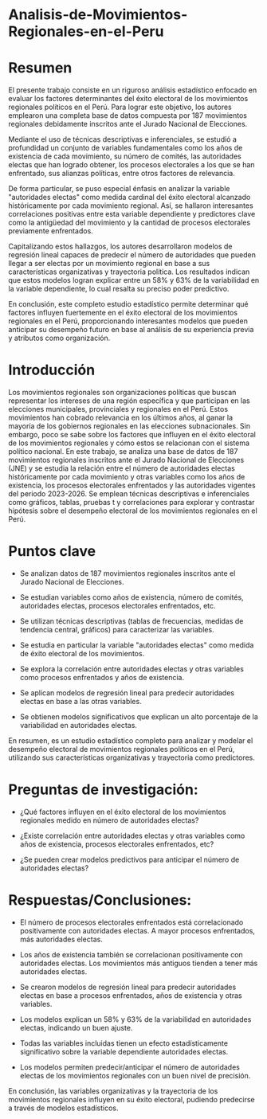 # Analisis-de-Movimientos-Regionales-en-el-Peru
# Resumen
El presente trabajo consiste en un riguroso análisis estadístico enfocado en evaluar los factores determinantes del éxito electoral de los movimientos regionales políticos en el Perú. Para lograr este objetivo, los autores emplearon una completa base de datos compuesta por 187 movimientos regionales debidamente inscritos ante el Jurado Nacional de Elecciones. 

Mediante el uso de técnicas descriptivas e inferenciales, se estudió a profundidad un conjunto de variables fundamentales como los años de existencia de cada movimiento, su número de comités, las autoridades electas que han logrado obtener, los procesos electorales a los que se han enfrentado, sus alianzas políticas, entre otros factores de relevancia.

De forma particular, se puso especial énfasis en analizar la variable "autoridades electas" como medida cardinal del éxito electoral alcanzado históricamente por cada movimiento regional. Así, se hallaron interesantes correlaciones positivas entre esta variable dependiente y predictores clave como la antigüedad del movimiento y la cantidad de procesos electorales previamente enfrentados.

Capitalizando estos hallazgos, los autores desarrollaron modelos de regresión lineal capaces de predecir el número de autoridades que pueden llegar a ser electas por un movimiento regional en base a sus características organizativas y trayectoria política. Los resultados indican que estos modelos logran explicar entre un 58% y 63% de la variabilidad en la variable dependiente, lo cual resalta su preciso poder predictivo.

En conclusión, este completo estudio estadístico permite determinar qué factores influyen fuertemente en el éxito electoral de los movimientos regionales en el Perú, proporcionando interesantes modelos que pueden anticipar su desempeño futuro en base al análisis de su experiencia previa y atributos como organización.

# Introducción
Los movimientos regionales son organizaciones políticas que buscan representar los intereses de una región específica y que participan en las elecciones municipales, provinciales y regionales en el Perú. Estos movimientos han cobrado relevancia en los últimos años, al ganar la mayoría de los gobiernos regionales en las elecciones subnacionales. Sin embargo, poco se sabe sobre los factores que influyen en el éxito electoral de los movimientos regionales y cómo estos se relacionan con el sistema político nacional. En este trabajo, se analiza una base de datos de 187 movimientos regionales inscritos ante el Jurado Nacional de Elecciones (JNE) y se estudia la relación entre el número de autoridades electas históricamente por cada movimiento y otras variables como los años de existencia, los procesos electorales enfrentados y las autoridades vigentes del periodo 2023-2026. Se emplean técnicas descriptivas e inferenciales como gráficos, tablas, pruebas t y correlaciones para explorar y contrastar hipótesis sobre el desempeño electoral de los movimientos regionales en el Perú.

# Puntos clave

- Se analizan datos de 187 movimientos regionales inscritos ante el Jurado Nacional de Elecciones.

- Se estudian variables como años de existencia, número de comités, autoridades electas, procesos electorales enfrentados, etc. 

- Se utilizan técnicas descriptivas (tablas de frecuencias, medidas de tendencia central, gráficos) para caracterizar las variables.

- Se estudia en particular la variable "autoridades electas" como medida de éxito electoral de los movimientos.

- Se explora la correlación entre autoridades electas y otras variables como procesos enfrentados y años de existencia.

- Se aplican modelos de regresión lineal para predecir autoridades electas en base a las otras variables.

- Se obtienen modelos significativos que explican un alto porcentaje de la variabilidad en autoridades electas.

En resumen, es un estudio estadístico completo para analizar y modelar el desempeño electoral de movimientos regionales políticos en el Perú, utilizando sus características organizativas y trayectoria como predictores.

# Preguntas de investigación:

- ¿Qué factores influyen en el éxito electoral de los movimientos regionales medido en número de autoridades electas?

- ¿Existe correlación entre autoridades electas y otras variables como años de existencia, procesos electorales enfrentados, etc?

- ¿Se pueden crear modelos predictivos para anticipar el número de autoridades electas?


# Respuestas/Conclusiones:

- El número de procesos electorales enfrentados está correlacionado positivamente con autoridades electas. A mayor procesos enfrentados, más autoridades electas.

- Los años de existencia también se correlacionan positivamente con autoridades electas. Los movimientos más antiguos tienden a tener más autoridades electas.

- Se crearon modelos de regresión lineal para predecir autoridades electas en base a procesos enfrentados, años de existencia y otras variables.

- Los modelos explican un 58% y 63% de la variabilidad en autoridades electas, indicando un buen ajuste. 

- Todas las variables incluidas tienen un efecto estadísticamente significativo sobre la variable dependiente autoridades electas.

- Los modelos permiten predecir/anticipar el número de autoridades electas de los movimientos regionales con un buen nivel de precisión.

En conclusión, las variables organizativas y la trayectoria de los movimientos regionales influyen en su éxito electoral, pudiendo predecirse a través de modelos estadísticos.
